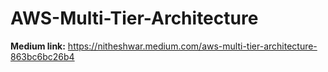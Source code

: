 # AWS-Multi-Tier-Architecture

**Medium link:**
https://nitheshwar.medium.com/aws-multi-tier-architecture-863bc6bc26b4
